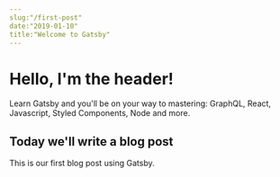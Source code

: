 ```yaml
---
slug:"/first-post"
date:"2019-01-10"
title:"Welcome to Gatsby"
---
```


# Hello, I'm the header!

Learn Gatsby and you'll be on your way to mastering: GraphQL, React, Javascript, Styled Components, Node and more.

## Today we'll write a blog post

This is our first blog post using Gatsby.
